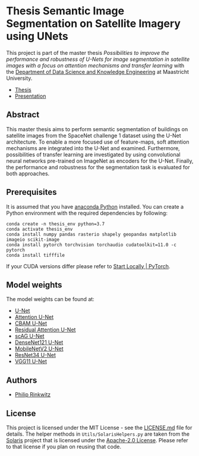 # Thesis Semantic Image Segmentation on Satellite Imagery using UNets
This project is part of the master thesis *Possibilities to improve the performance and 
robustness of U-Nets for image segmentation in satellite images with a focus on attention 
mechanisms and transfer learning* with the 
[Department of Data Science and Knowledge Engineering](https://www.maastrichtuniversity.nl/research/department-data-science-and-knowledge-engineering-dke) 
at Maastricht University.
* [Thesis](https://drive.protonmail.com/urls/3F74H6B12W#hx7hdO81NAG8)
* [Presentation](https://drive.protonmail.com/urls/HY6957FBNW#Su3FtBkOnOQQ)

## Abstract

This master thesis aims to perform semantic segmentation of buildings on satellite images from
the SpaceNet challenge 1 dataset using the U-Net architecture.
To enable a more focused use of feature-maps, soft attention mechanisms
are integrated into the U-Net and examined.
Furthermore, possibilities of transfer learning are investigated by
using convolutional neural networks pre-trained
on ImageNet as encoders for the U-Net.
Finally, the performance and robustness for the segmentation task is evaluated for both approaches.

## Prerequisites

It is assumed that you have [anaconda Python](https://www.anaconda.com/) installed. You can create a Python
environment with the required dependencies by following:

```
conda create -n thesis_env python=3.7
conda activate thesis_env
conda install numpy pandas rasterio shapely geopandas matplotlib imageio scikit-image
conda install pytorch torchvision torchaudio cudatoolkit=11.0 -c pytorch
conda install tifffile
```

If your CUDA versions differ please refer to [Start Locally | PyTorch](https://pytorch.org/get-started/locally/).

## Model weights

The model weights can be found at:

* [U-Net](https://drive.protonmail.com/urls/0K1DQWA7BW#FHqatMWKW81I)
* [Attention U-Net](https://drive.protonmail.com/urls/H0M2CM57ZR#omG2xLYB4R9R)
* [CBAM U-Net](https://drive.protonmail.com/urls/KQW02V5HTW#1re9Edplo6QY)
* [Residual Attention U-Net](https://drive.protonmail.com/urls/8PVP5JE2J4#JYg7IsbbOXK7)
* [scAG U-Net](https://drive.protonmail.com/urls/1P81WARY6C#Z51ijrV9bdg0)
* [DenseNet121 U-Net](https://drive.protonmail.com/urls/D5QT4C92YW#3DE25wzni9Ci)
* [MobileNetV2 U-Net](https://drive.protonmail.com/urls/TJW6F5THT8#MtqNAn0k1YxZ)
* [ResNet34 U-Net](https://drive.protonmail.com/urls/6T6354SJZC#EP8B6RmRojVA)
* [VGG11 U-Net](https://drive.protonmail.com/urls/8K3F124Y9C#dc7c0LcjCfri)

## Authors

* [Philip Rinkwitz](https://github.com/rinkwitz)

## License

This project is licensed under the MIT License - see the [LICENSE.md](LICENSE.md) file for details.
The helper methods in ```Utils/SolarisHelpers.py``` are taken from the [Solaris](https://github.com/CosmiQ/solaris) project
that is licensed under the [Apache-2.0 License](https://github.com/CosmiQ/solaris/blob/master/LICENSE.txt). 
Please refer to that license if you plan on reusing that code.
